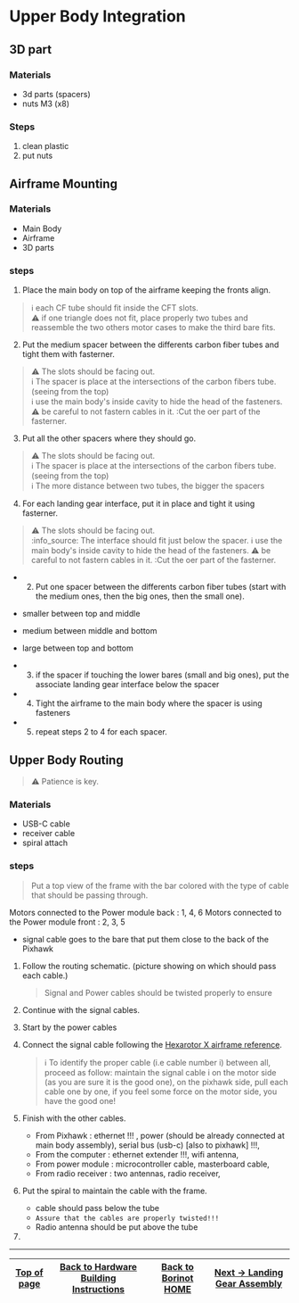 # Upper Body Integration

## 3D part 

### Materials

- 3d parts (spacers)
- nuts M3 (x8)

### Steps

1. clean plastic
2. put nuts

## Airframe Mounting

### Materials

- Main Body
- Airframe
- 3D parts

### steps

1. Place the main body on top of the airframe keeping the fronts align.
> :information_source: each CF tube should fit inside the CFT slots.  
> ⚠️  if one triangle does not fit, place properly two tubes and reassemble the two others motor cases to make the third bare fits.  
2. Put the medium spacer between the differents carbon fiber tubes and tight them with fasterner.
> ⚠️  The slots should be facing out.  
> :information_source: The spacer is place at the intersections of the carbon fibers tube. (seeing from the top)  
> :information_source: use the main body's inside cavity to hide the head of the fasteners.
> ⚠️  be careful to not fastern cables in it.
> :Cut the oer part of the fasterner. 

3. Put all the other spacers where they should go.
> ⚠️  The slots should be facing out.  
> :information_source: The spacer is place at the intersections of the carbon fibers tube. (seeing from the top)  
> :information_source: The more distance between two tubes, the bigger the spacers


4. For each landing gear interface, put it in place and tight it using fasterner.
> ⚠️  The slots should be facing out.  
> :info_source: The interface should fit just below the spacer.
> :information_source: use the main body's inside cavity to hide the head of the fasteners.
> ⚠️  be careful to not fastern cables in it.
> :Cut the oer part of the fasterner. 



- 2. Put one spacer between the differents carbon fiber tubes (start with the medium ones, then the big ones, then the small one).

- smaller between top and middle
- medium between middle and bottom
- large between top and bottom

- 3. if the spacer if touching the lower bares (small and big ones), put the associate landing gear interface below the spacer

- 4. Tight the airframe to the main body where the spacer is using fasteners

- 5. repeat steps 2 to 4 for each spacer.


## Upper Body Routing

> ⚠️  Patience is key.

### Materials

- USB-C cable
- receiver cable
- spiral attach

### steps

> Put a top view of the frame with the bar colored with the type of cable that should be passing through.

Motors connected to the Power module back : 1, 4, 6
Motors connected to the Power module front : 2, 3, 5

- signal cable goes to the bare that put them close to the back of the Pixhawk

1. Follow the routing schematic. (picture showing on which should pass each cable.)
    > Signal and Power cables should be twisted properly to ensure 
2. Continue with the signal cables.
3. Start by the power cables
4. Connect the signal cable following the [Hexarotor X airframe reference](https://docs.px4.io/main/en/airframes/airframe_reference.html#hexarotor-x). 
    > :information_source: To identify the proper cable (i.e cable number i) between all, proceed as follow: maintain the signal cable i on the motor side (as you are sure it is the good one), on the pixhawk side, pull each cable one by one, if you feel some force on the motor side, you have the good one!
 

4. Finish with the other cables.
    - From Pixhawk : ethernet !!! , power (should be already connected at main body assembly), serial bus (usb-c) [also to pixhawk] !!!,
    - From the computer : ethernet extender !!!, wifi antenna,
    - From power module : microcontroller cable, masterboard cable,
    - From radio receiver : two antennas,  radio receiver, 

5. Put the spiral to maintain the cable with the frame.
    - cable should pass below the tube
    - `Assure that the cables are properly twisted!!!`
    - Radio antenna should be put above the tube

6. 
---

| [Top of page](#upper-body-integration) | [Back to Hardware Building Instructions](README.md) | [Back to Borinot HOME](../README.md) | [Next → Landing Gear Assembly](5_landing_gear_assembly.md) |
| --- | --- | --- | --- |